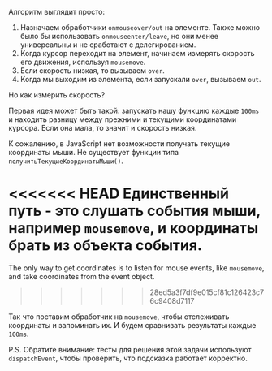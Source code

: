 
Алгоритм выглядит просто:
1. Назначаем обработчики `onmouseover/out` на элементе. Также можно было бы использовать `onmouseenter/leave`, но они менее универсальны и не сработают с делегированием.
2. Когда курсор переходит на элемент, начинаем измерять скорость его движения, используя `mousemove`.
3. Если скорость низкая, то вызываем `over`.
4. Когда мы выходим из элемента, если запускали `over`, вызываем `out`.

Но как измерить скорость?

Первая идея может быть такой: запускать нашу функцию каждые `100ms` и находить разницу между прежними и текущими координатами курсора. Если она мала, то значит и скорость низкая.

К сожалению, в JavaScript нет возможности получать текущие координаты мыши. Не существует функции типа `получитьТекущиеКоординатыМыши()`.

<<<<<<< HEAD
Единственный путь - это слушать события мыши, например `mousemove`, и координаты брать из объекта события.
=======
The only way to get coordinates is to listen for mouse events, like `mousemove`, and take coordinates from the event object.
>>>>>>> 28ed5a3f7df9e015cf81c126423c76c9408d7117

Так что поставим обработчик на `mousemove`, чтобы отслеживать координаты и запоминать их. И будем сравнивать результаты каждые `100ms`.

P.S. Обратите внимание: тесты для решения этой задачи используют `dispatchEvent`, чтобы проверить, что подсказка работает корректно.
